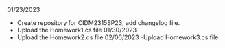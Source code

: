 01/23/2023
- Create repository for CIDM2315SP23, add changelog file.
- Upload the Homework1.cs file
01/30/2023
- Upload the Homework2.cs file
02/06/2023
-Upload Homework3.cs file
